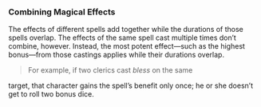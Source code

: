 ### Combining Magical Effects

The effects of different spells add together while the durations of
those spells overlap. The effects of the same spell cast multiple times
don’t combine, however. Instead, the most potent effect—such as the
highest bonus—from those castings applies while their durations overlap.

> For example, if two clerics cast *bless* on the same

target, that character gains the spell’s benefit only once; he or she
doesn’t get to roll two bonus dice.
